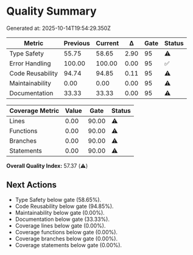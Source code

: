 # Quality Summary

Generated at: 2025-10-14T19:54:29.350Z

| Metric | Previous | Current | Δ | Gate | Status |
| --- | --- | --- | --- | --- | --- |
| Type Safety | 55.75 | 58.65 | 2.90 | 95 | ⚠️ |
| Error Handling | 100.00 | 100.00 | 0.00 | 95 | ✅ |
| Code Reusability | 94.74 | 94.85 | 0.11 | 95 | ⚠️ |
| Maintainability | 0.00 | 0.00 | 0.00 | 95 | ⚠️ |
| Documentation | 33.33 | 33.33 | 0.00 | 95 | ⚠️ |

| Coverage Metric | Value | Gate | Status |
| --- | --- | --- | --- |
| Lines | 0.00 | 90.00 | ⚠️ |
| Functions | 0.00 | 90.00 | ⚠️ |
| Branches | 0.00 | 90.00 | ⚠️ |
| Statements | 0.00 | 90.00 | ⚠️ |

**Overall Quality Index:** 57.37 (⚠️)

## Next Actions
- Type Safety below gate (58.65%).
- Code Reusability below gate (94.85%).
- Maintainability below gate (0.00%).
- Documentation below gate (33.33%).
- Coverage lines below gate (0.00%).
- Coverage functions below gate (0.00%).
- Coverage branches below gate (0.00%).
- Coverage statements below gate (0.00%).

